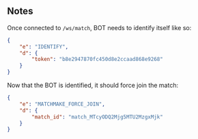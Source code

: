 ## Notes

Once connected to `/ws/match`, BOT needs to identify itself like so:
```json
{
    "e": "IDENTIFY",
    "d": {
        "token": "b8e2947870fc450d8e2ccaad868e9268"
    }
}
```

Now that the BOT is identified, it should force join the match:
```json
{
    "e": "MATCHMAKE_FORCE_JOIN",
    "d": {
        "match_id": "match_MTcyODQ2Mjg5MTU2MzgxMjk"
    }
}
```
